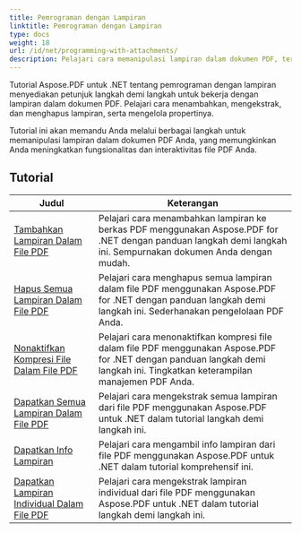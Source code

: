 ```yaml
---
title: Pemrograman dengan Lampiran
linktitle: Pemrograman dengan Lampiran
type: docs
weight: 18
url: /id/net/programming-with-attachments/
description: Pelajari cara memanipulasi lampiran dalam dokumen PDF, termasuk menambahkan, mengekstrak, dan menghapusnya, untuk meningkatkan fungsionalitas file PDF.
---
```

Tutorial Aspose.PDF untuk .NET tentang pemrograman dengan lampiran menyediakan petunjuk langkah demi langkah untuk bekerja dengan lampiran dalam dokumen PDF. Pelajari cara menambahkan, mengekstrak, dan menghapus lampiran, serta mengelola propertinya.

Tutorial ini akan memandu Anda melalui berbagai langkah untuk memanipulasi lampiran dalam dokumen PDF Anda, yang memungkinkan Anda meningkatkan fungsionalitas dan interaktivitas file PDF Anda.

## Tutorial
| Judul | Keterangan |
| --- | --- | 
| [Tambahkan Lampiran Dalam File PDF](./add-attachment/) | Pelajari cara menambahkan lampiran ke berkas PDF menggunakan Aspose.PDF for .NET dengan panduan langkah demi langkah ini. Sempurnakan dokumen Anda dengan mudah. |  
| [Hapus Semua Lampiran Dalam File PDF](./delete-all-attachments/) | Pelajari cara menghapus semua lampiran dalam file PDF menggunakan Aspose.PDF for .NET dengan panduan langkah demi langkah ini. Sederhanakan pengelolaan PDF Anda. |  
| [Nonaktifkan Kompresi File Dalam File PDF](./disable-files-compression/) | Pelajari cara menonaktifkan kompresi file dalam file PDF menggunakan Aspose.PDF for .NET dengan panduan langkah demi langkah ini. Tingkatkan keterampilan manajemen PDF Anda. |  
| [Dapatkan Semua Lampiran Dalam File PDF](./get-all-the-attachments/) | Pelajari cara mengekstrak semua lampiran dari file PDF menggunakan Aspose.PDF untuk .NET dalam tutorial langkah demi langkah ini. |  
| [Dapatkan Info Lampiran](./get-attachment-info/) | Pelajari cara mengambil info lampiran dari file PDF menggunakan Aspose.PDF untuk .NET dalam tutorial komprehensif ini. |  
| [Dapatkan Lampiran Individual Dalam File PDF](./get-individual-attachment/) | Pelajari cara mengekstrak lampiran individual dari file PDF menggunakan Aspose.PDF untuk .NET dalam tutorial langkah demi langkah ini.  |  